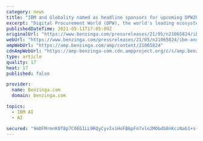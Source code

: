 ```yaml
---
category: news
title: "IBM and Globality named as headline sponsors for upcoming DPW2021 virtual conference"
excerpt: "Digital Procurement World (DPW), the world's leading ecosystem dedicated to helping procurement organizations with"
publishedDateTime: 2021-05-11T17:05:00Z
originalUrl: "https://www.benzinga.com/pressreleases/21/05/n21065824/ibm-and-globality-named-as-headline-sponsors-for-upcoming-dpw2021-virtual-conference"
webUrl: "https://www.benzinga.com/pressreleases/21/05/n21065824/ibm-and-globality-named-as-headline-sponsors-for-upcoming-dpw2021-virtual-conference"
ampWebUrl: "https://amp.benzinga.com/amp/content/21065824"
cdnAmpWebUrl: "https://amp-benzinga-com.cdn.ampproject.org/c/s/amp.benzinga.com/amp/content/21065824"
type: article
quality: 17
heat: 17
published: false

provider:
  name: Benzinga.com
  domain: benzinga.com

topics:
  - IBM AI
  - AI

secured: "9mDFMrmnK0T8p7C0EG1LL9RQyCyvIxiHoFB6pFn7vlo2MObdb8nKciNab1+s+ztxNYxRbS2o4QqU71Orsz7cQESCDehDPMhkrA9Ntw1mz0oQZcFayFC6O0gHcarKujbh31D9bWrp8rgI467uUwskSHG6ivSurLlnYph+ivqpWW9zFX0MLoleui7Qg5Fe4Im36f86PLsavBkCNy0p16y7hHGa1ckaeHRG5SLg4/bYLyaGOPFniYsVZpv50dVvCOl4X+YsyF8sy7yyzXMfQ96qnM9j878mUcgRC2ikFKZkM0h87sQW9YRuqDxMnieF+A/3SMGyjfe7xzYa6DlGOCoC5IE+8GUBNXcHWH/iCNTJ1DI=;PZpnopWdsT4jd0IiCW2ZHA=="
---
```


